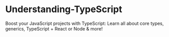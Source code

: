 # Understanding-TypeScript
Boost your JavaScript projects with TypeScript: Learn all about core types, generics, TypeScript + React or Node &amp; more!
